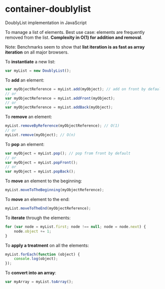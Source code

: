 # container-doublylist
DoublyList implementation in JavaScript

To manage a list of elements. Best use case: elements are frequently removed from the list.
**Complexity in O(1) for addition and removal**.

Note: Benchmarks seem to show that **list iteration is as fast as array iteration** on all major browsers.

To **instantiate** a new list:
``` javascript
var myList = new DoublyList();
```

To **add** an element:
``` javascript
var myObjectReference = myList.add(myObject); // add on front by default
// or
var myObjectReference = myList.addFront(myObject);
// or
var myObjectReference = myList.addBack(myObject);
```

To **remove** an element:
``` javascript
myList.removeByReference(myObjectReference); // O(1)
// or
myList.remove(myObject); // O(n)
```

To **pop** an element:
``` javascript
var myObject = myList.pop(); // pop from front by default
// or
var myObject = myList.popFront();
// or
var myObject = myList.popBack();
```

To **move** an element to the beginning:
``` javascript
myList.moveToTheBeginning(myObjectReference);
```

To **move** an element to the end:
``` javascript
myList.moveToTheEnd(myObjectReference);
```

To **iterate** through the elements:
``` javascript
for (var node = myList.first; node !== null; node = node.next) {
	node.object += 1;
}
```

To **apply a treatment** on all the elements:
``` javascript
myList.forEach(function (object) {
	console.log(object);
});
```

To **convert into an array**:
``` javascript
var myArray = myList.toArray();
```